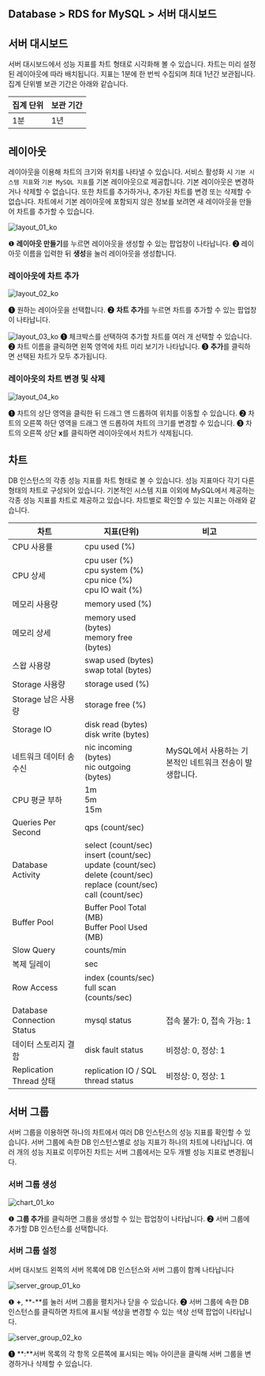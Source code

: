 ## Database > RDS for MySQL > 서버 대시보드

## 서버 대시보드

서버 대시보드에서 성능 지표를 차트 형태로 시각화해 볼 수 있습니다. 차트는 미리 설정된 레이아웃에 따라 배치됩니다. 지표는 1분에 한 번씩 수집되며 최대 1년간 보관됩니다. 집계 단위별 보관 기간은 아래와 같습니다.

| 집계 단위 | 보관 기간 |
|-------|-------|
| 1분    | 1년    |

## 레이아웃

레이아웃을 이용해 차트의 크기와 위치를 나타낼 수 있습니다. 서비스 활성화 시 `기본 시스템 지표`와 `기본 MySQL 지표`를 기본 레이아웃으로 제공합니다. 기본 레이아웃은 변경하거나 삭제할 수 없습니다. 또한 차트를 추가하거나, 추가된 차트를 변경 또는 삭제할 수 없습니다. 차트에서 기본 레이아웃에 포함되지 않은 정보를 보려면 새 레이아웃을 만들어 차트를 추가할 수 있습니다.

![layout_01_ko](https://static.toastoven.net/prod_rds/23.04.11/layout_01_ko.png)

❶ **레이아웃 만들기**를 누르면 레이아웃을 생성할 수 있는 팝업창이 나타납니다.
❷ 레이아웃 이름을 입력한 뒤 **생성**을 눌러 레이아웃을 생성합니다.

### 레이아웃에 차트 추가

![layout_02_ko](https://static.toastoven.net/prod_rds/23.04.11/layout_02_ko.png)

❶ 원하는 레이아웃을 선택합니다.
❷ **차트 추가**를 누르면 차트를 추가할 수 있는 팝업창이 나타납니다.

![layout_03_ko](https://static.toastoven.net/prod_rds/23.04.11/layout_03_ko.png)
❶ 체크박스를 선택하여 추가할 차트를 여러 개 선택할 수 있습니다.
❷ 차트 이름을 클릭하면 왼쪽 영역에 차트 미리 보기가 나타납니다.
❸ **추가**를 클릭하면 선택된 차트가 모두 추가됩니다.

### 레이아웃의 차트 변경 및 삭제

![layout_04_ko](https://static.toastoven.net/prod_rds/23.04.11/layout_04_ko.png)

❶ 차트의 상단 영역을 클릭한 뒤 드래그 앤 드롭하여 위치를 이동할 수 있습니다.
❷ 차트의 오른쪽 하단 영역을 드래그 앤 드롭하여 차트의 크기를 변경할 수 있습니다.
❸ 차트의 오른쪽 상단 **x**를 클릭하면 레이아웃에서 차트가 삭제됩니다.

## 차트

DB 인스턴스의 각종 성능 지표를 차트 형태로 볼 수 있습니다. 성능 지표마다 각기 다른 형태의 차트로 구성되어 있습니다. 기본적인 시스템 지표 이외에 MySQL에서 제공하는 각종 성능 지표를 차트로 제공하고 있습니다. 차트별로 확인할 수 있는 지표는 아래와 같습니다.

| 차트                         | 지표(단위)                                                                                                                               | 비고                                |
|----------------------------|--------------------------------------------------------------------------------------------------------------------------------------|-----------------------------------|
| CPU 사용률                    | cpu used (%)                                                                                                                         |                                   |
| CPU 상세                     | cpu user (%)<br/>cpu system (%)<br/>cpu nice (%)<br/>cpu IO wait (%)                                                                 |                                   |
| 메모리 사용량                    | memory used (%)                                                                                                                      |                                   |
| 메모리 상세                     | memory used (bytes)<br/>memory free (bytes)                                                                                          |                                   |
| 스왑 사용량                     | swap used (bytes)<br> swap total (bytes)                                                                                             |                                   |
| Storage 사용량                | storage used (%)                                                                                                                     |                                   |
| Storage 남은 사용량             | storage free (%)                                                                                                                     |                                   |
| Storage IO                 | disk read (bytes)<br> disk write (bytes)                                                                                             |                                   |
| 네트워크 데이터 송수신               | nic incoming (bytes)<br> nic outgoing (bytes)                                                                                        | MySQL에서 사용하는 기본적인 네트워크 전송이 발생합니다. |
| CPU 평균 부하                  | 1m<br/>5m<br/>15m                                                                                                                    |                                   |
| Queries Per Second         | qps (count/sec)                                                                                                                      |                                   |
| Database Activity          | select (count/sec)<br/>insert (count/sec)<br/>update (count/sec)<br/>delete (count/sec)<br/>replace (count/sec)<br/>call (count/sec) |                                   |
| Buffer Pool                | Buffer Pool Total (MB)<br/>Buffer Pool Used (MB)                                                                                     |                                   |
| Slow Query                 | counts/min                                                                                                                           |                                   |
| 복제 딜레이                     | sec                                                                                                                                  |                                   |
| Row Access                 | index (counts/sec)<br/>full scan (counts/sec)                                                                                        |                                   |
| Database Connection Status | mysql status                                                                                                                         | 접속 불가: 0, 접속 가능: 1                |
| 데이터 스토리지 결함                    | disk fault status                                                                                                                    | 비정상: 0, 정상: 1                     |
| Replication Thread 상태      | replication IO / SQL thread status                                                                                                   | 비정상: 0, 정상: 1                     |

## 서버 그룹

서버 그룹을 이용하면 하나의 차트에서 여러 DB 인스턴스의 성능 지표를 확인할 수 있습니다. 서버 그룹에 속한 DB 인스턴스별로 성능 지표가 하나의 차트에 나타납니다. 여러 개의 성능 지표로 이루어진 차트는 서버 그룹에서는 모두 개별 성능 지표로 변경됩니다.

### 서버 그룹 생성

![chart_01_ko](https://static.toastoven.net/prod_rds/23.04.11/chart_01_ko.png)

❶ **그룹 추가**를 클릭하면 그룹을 생성할 수 있는 팝업창이 나타납니다.
❷ 서버 그룹에 추가할 DB 인스턴스를 선택합니다.

### 서버 그룹 설정

서버 대시보드 왼쪽의 서버 목록에 DB 인스턴스와 서버 그룹이 함께 나타납니다

![server_group_01_ko](https://static.toastoven.net/prod_rds/23.04.11/server_group_01_ko.png)

❶ **+**, **-**를 눌러 서버 그룹을 펼치거나 닫을 수 있습니다.
❷ 서버 그룹에 속한 DB 인스턴스를 클릭하면 차트에 표시될 색상을 변경할 수 있는 색상 선택 팝업이 나타납니다.

![server_group_02_ko](https://static.toastoven.net/prod_rds/23.04.11/server_group_02_ko.png)

❶ **:**서버 목록의 각 항목 오른쪽에 표시되는 메뉴 아이콘을 클릭해 서버 그룹을 변경하거나 삭제할 수 있습니다.